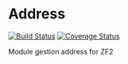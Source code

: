 Address
=======

[![Build Status](https://travis-ci.org/buse974/Address.svg)](https://travis-ci.org/buse974/Address)
[![Coverage Status](https://coveralls.io/repos/buse974/Address/badge.svg?branch=master&service=github)](https://coveralls.io/github/buse974/Address?branch=master)

Module gestion address for ZF2 

